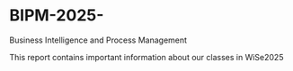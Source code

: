 # BIPM-2025-
Business Intelligence and Process Management 

This report contains important information about our classes in WiSe2025
